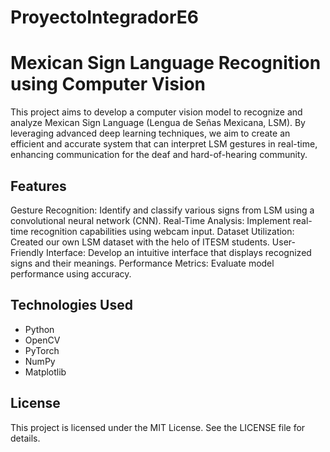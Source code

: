 # ProyectoIntegradorE6
# Mexican Sign Language Recognition using Computer Vision
This project aims to develop a computer vision model to recognize and analyze Mexican Sign Language (Lengua de Señas Mexicana, LSM). By leveraging advanced deep learning techniques, we aim to create an efficient and accurate system that can interpret LSM gestures in real-time, enhancing communication for the deaf and hard-of-hearing community.

## Features
Gesture Recognition: Identify and classify various signs from LSM using a convolutional neural network (CNN).
Real-Time Analysis: Implement real-time recognition capabilities using webcam input.
Dataset Utilization: Created our own LSM dataset with the helo of ITESM students.
User-Friendly Interface: Develop an intuitive interface that displays recognized signs and their meanings.
Performance Metrics: Evaluate model performance using accuracy.

## Technologies Used
- Python
- OpenCV
- PyTorch
- NumPy
- Matplotlib

## License
This project is licensed under the MIT License. See the LICENSE file for details.
